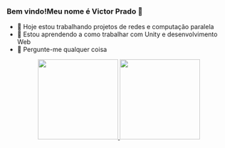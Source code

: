 ### Bem vindo!Meu nome é Victor Prado 👋

- 🔭 Hoje estou trabalhando projetos de redes e computação paralela 
- 🌱 Estou aprendendo a como trabalhar com Unity e desenvolvimento Web
- 💬 Pergunte-me qualquer coisa

<div align="center">
  <a href="https://github.com/Victor-Pradoo">
  <img height="180em" src="https://github-readme-stats.vercel.app/api?username=Victor-Pradoo&show_icons=true&theme=dracula&include_all_commits=true&count_private=true"/>
  <img height="180em" src="https://github-readme-stats.vercel.app/api/top-langs/?username=Victor-Pradoo&layout=compact&langs_count=7&theme=dracula"/>
</div>
